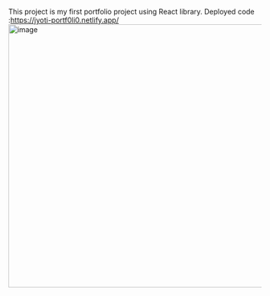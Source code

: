 This project is my first portfolio project using React library. 
Deployed code :https://jyoti-portf0li0.netlify.app/
<img width="525" alt="image" src="https://github.com/jyotiv2023/my-personal-portfolio/assets/130778883/52b5df9b-0b95-4e3f-b175-0568726e82d7">

